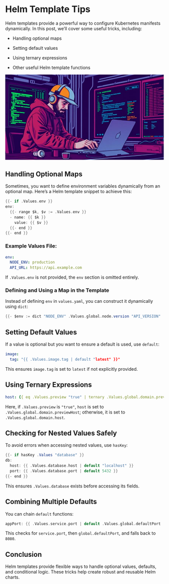 # Helm Template Tips

Helm templates provide a powerful way to configure Kubernetes manifests dynamically. In this post, we’ll cover some useful tricks, including:

- Handling optional maps

- Setting default values

- Using ternary expressions

- Other useful Helm template functions

![Helm Template Tips](../../assets/tech-blog/devops/helm-template-tips/banner.jpg)

## Handling Optional Maps

Sometimes, you want to define environment variables dynamically from an optional map. Here’s a Helm template snippet to achieve this:

``` groovy
{{- if .Values.env }}
env:
  {{- range $k, $v := .Values.env }}
  - name: {{ $k }}
    value: {{ $v }}
  {{- end }}
{{- end }}
```

### Example Values File:

``` yaml
env:
  NODE_ENV: production
  API_URL: https://api.example.com
```

If `.Values.env` is not provided, the `env` section is omitted entirely.

### Defining and Using a Map in the Template

Instead of defining `env` in `values.yaml`, you can construct it dynamically using `dict`:

``` groovy
{{- $env := dict "NODE_ENV" .Values.global.node.version "API_VERSION" .Values.global.api.version }}
```

## Setting Default Values

If a value is optional but you want to ensure a default is used, use `default`:

``` yaml
image:
  tag: "{{ .Values.image.tag | default "latest" }}"
```

This ensures `image.tag` is set to `latest` if not explicitly provided.

## Using Ternary Expressions

``` yaml
host: {{ eq .Values.preview "true" | ternary .Values.global.domain.previewHost .Values.global.domain.host }}
```

Here, if `.Values.preview` is `"true"`, `host` is set to `.Values.global.domain.previewHost`; otherwise, it is set to `.Values.global.domain.host`.

## Checking for Nested Values Safely

To avoid errors when accessing nested values, use `hasKey`:

``` groovy
{{- if hasKey .Values "database" }}
db:
  host: {{ .Values.database.host | default "localhost" }}
  port: {{ .Values.database.port | default 5432 }}
{{- end }}
```

This ensures `.Values.database` exists before accessing its fields.

## Combining Multiple Defaults

You can chain `default` functions:

``` groovy
appPort: {{ .Values.service.port | default .Values.global.defaultPort | default 8080 }}
```

This checks for `service.port`, then `global.defaultPort`, and falls back to `8080`.

## Conclusion

Helm templates provide flexible ways to handle optional values, defaults, and conditional logic. These tricks help create robust and reusable Helm charts.

